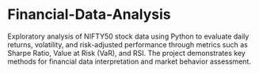 # Financial-Data-Analysis
Exploratory analysis of NIFTY50 stock data using Python to evaluate daily returns, volatility, and risk-adjusted performance through metrics such as Sharpe Ratio, Value at Risk (VaR), and RSI. The project demonstrates key methods for financial data interpretation and market behavior assessment.
